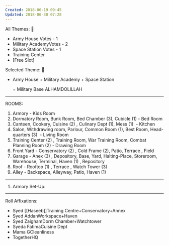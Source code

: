 ```yaml
---
Created: 2018-06-19 09:45
Updated: 2018-06-30 07:28
---
```



All Themes: 🔘

- Army House Votes - 1
- Military AcademyVotes - 2
- Space Station Votes - 1
- Training Center
- [Free Slot]

Selected Theme: 💠

- Army House + Military Academy + Space Station
    
    = Military Base ALHAMDOLILLAH
    
---

ROOMS:

1. Armory - Kids Room
2. Dormatory Room, Bunk Room, Bed Chamber (3), Cubicle (1) - Bed Room
3. Canteen, Cookery, Cuisine (2) , Culinary Dept (1), Mess (1)  - Kitchen
4. Salon, Withdrawing room, Parlour, Common Room (1), Best Room, Head-quarters (3)  - Living Room
5. Training Center (2) , Training Room, War Training Room, Combat Planning Room (2) - Drawing Room
6. Front Yard - Conservatory (2) , Cold Frame (2), Patio, Terrace , Field
7. Garage - Anex (3) , Depository, Base, Yard, Halting-Place, Storeroom, Warehouse, Terminal, Haven (1) , Repository
8. Roof - Rooftop (1) , Terrace , Watch Tower (3)
9. Alley - Backspace, Alleyway, Patio, Haven (1)
---

1. Armory Set-Up:
---

Roll Affixations:

- Syed [[Haseeb]]Training Centre+Conservatory+Annex
- Syed AddanWorkspace+Haven
- Syed ZaighamDorm Chamber+Watchtower
- Syeda FatimaCuisine Dept
- Mama GCleanliness
- TogetherHQ